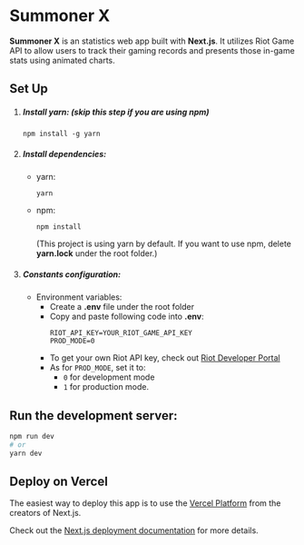 # Summoner X
**Summoner X** is an statistics web app built with **Next.js**. It utilizes Riot Game API to allow users to track their gaming records and presents those in-game stats using animated charts.

## Set Up

1. ##### Install **yarn**: (skip this step if you are using **npm**)
   ```
   npm install -g yarn
   ```
2. ##### Install dependencies:

   - yarn:
     ```
     yarn
     ```
   - npm:
     ```
     npm install
     ```
     (This project is using yarn by default. If you want to use npm, delete **yarn.lock** under the root folder.)

3. ##### Constants configuration:

    - Environment variables:
        - Create a **.env** file under the root folder
        - Copy and paste following code into **.env**:
            ```
            RIOT_API_KEY=YOUR_RIOT_GAME_API_KEY
            PROD_MODE=0
            ```
        - To get your own Riot API key, check out [Riot Developer Portal](https://developer.riotgames.com/)
        - As for ```PROD_MODE```, set it to: 
            - ```0``` for development mode
            - ```1``` for production mode.

## Run the development server:

```bash
npm run dev
# or
yarn dev
```
## Deploy on Vercel

The easiest way to deploy this app is to use the [Vercel Platform](https://vercel.com/new?utm_medium=default-template&filter=next.js&utm_source=create-next-app&utm_campaign=create-next-app-readme) from the creators of Next.js.

Check out the [Next.js deployment documentation](https://nextjs.org/docs/deployment) for more details.
